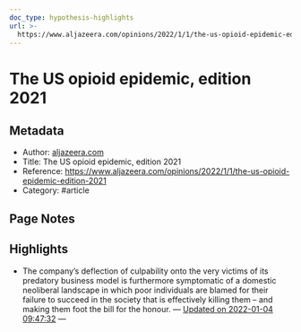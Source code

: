 ```yaml
---
doc_type: hypothesis-highlights
url: >-
  https://www.aljazeera.com/opinions/2022/1/1/the-us-opioid-epidemic-edition-2021
---
```

# The US opioid epidemic, edition 2021

## Metadata
- Author: [aljazeera.com]()
- Title: The US opioid epidemic, edition 2021
- Reference: https://www.aljazeera.com/opinions/2022/1/1/the-us-opioid-epidemic-edition-2021
- Category: #article

## Page Notes


## Highlights
- The company’s deflection of culpability onto the very victims of its predatory business model is furthermore symptomatic of a domestic neoliberal landscape in which poor individuals are blamed for their failure to succeed in the society that is effectively killing them – and making them foot the bill for the honour. — [Updated on 2022-01-04 09:47:32](https://hyp.is/5tiCAmz3EeyNRiNkadktPQ/www.aljazeera.com/opinions/2022/1/1/the-us-opioid-epidemic-edition-2021)  — 

